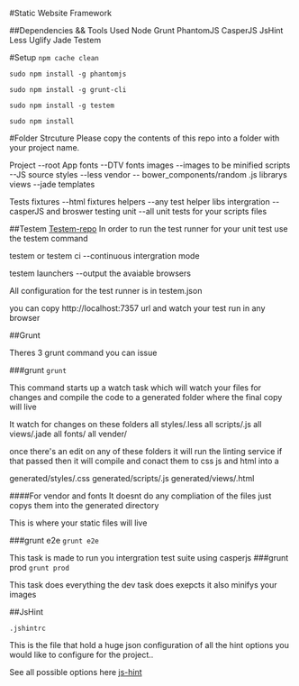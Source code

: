 #Static Website Framework

##Dependencies && Tools Used
Node
Grunt
PhantomJS
CasperJS
JsHint
Less
Uglify
Jade
Testem

#Setup
`
npm cache clean `

`sudo npm install -g phantomjs`

`sudo npm install -g grunt-cli`

`sudo npm install -g testem`

`sudo npm install`



#Folder Strcuture
Please copy the contents of this repo into a folder with your project name.

Project --root
  App
  fonts --DTV fonts
  images --images to be minified
  scripts --JS source
  styles --less
  vendor -- bower_components/random .js librarys
  views --jade templates


Tests
  fixtures --html fixtures
  helpers --any test helper libs
  intergration --casperJS and broswer testing
  unit --all unit tests for your scripts files

##Testem
[Testem-repo](https://github.com/airportyh/testem)
In order to run the test runner for your unit test use the testem command

  testem or
  testem ci --continuous intergration mode

  testem launchers --output the avaiable browsers

  All configuration for the test runner is in   testem.json


you can copy http://localhost:7357 url and watch your test run in any browser

##Grunt

Theres 3 grunt command you can issue

###grunt
`grunt`

This command starts up a watch task which will watch
your files for changes and compile the code to a generated folder where the final copy will live

It watch for changes on these folders
all styles/.less
all scripts/.js
all views/.jade
all fonts/
all vender/

once there's an edit on any of these folders it will run the linting service if that passed then it will compile and conact them to css js and html into a

generated/styles/.css
generated/scripts/.js
generated/views/.html

####For vendor and fonts
It doesnt do any compliation of the files just copys them into the generated directory

This is where your static files will live

###grunt e2e
`grunt e2e`

This task is made to run you intergration test suite using casperjs
###grunt prod
`grunt prod`

This task does everything the dev task does exepcts it also minifys your images

##JsHint

`.jshintrc`

This is the file that hold a huge json configuration of all the hint options you would like to configure for the project..

See all possible options here [js-hint](http://www.jshint.com/docs/options/)



